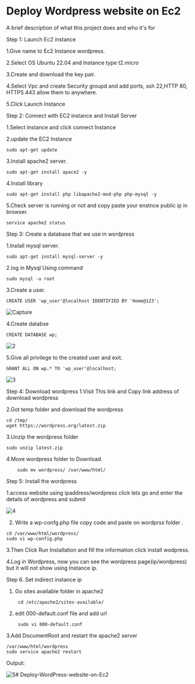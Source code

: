 
# Deploy Wordpress website on Ec2

A brief description of what this project does and who it's for

Step 1: Launch Ec2 instance

  1.Give name to Ec2 Instance wordpress.

2.Select OS Ubuntu 22.04 and Instance type t2.micro

3.Create and download the key pair.

4.Select Vpc and create Security groupd and add ports, ssh 22,HTTP 80, HTTPS 443 allow them to anywhere.

5.Click Launch Instance


Step 2: Connect with EC2 instance and Install Server 

1.Select instance and click connect Instance

2.update the EC2 Instance
    
    sudo apt-get update

3.Install apache2 server.

    sudo apt-get install apace2 -y
4.Install library

    sudo apt-get install php libapache2-mod-php php-mysql -y

5.Check server is running or not and copy paste your enstnce public ip in browser.

    service apache2 status


Step 3: Create a database that we use in wordpress

1.Install mysql server.

    sudo apt-get install mysql-server -y
2.log in Mysql Using command

    sudo mysql -u root

3.Create a user.

    CREATE USER 'wp_user'@localhost IDENTIFIED BY 'Home@123';


![Capture](https://github.com/dharmaraj257/Hosting-a-Word-press-website-on-AWS/assets/100831265/4062ffb2-a77b-47a7-9e79-c4ac183e2af2)

4.Create databse 
    
    CREATE DATABASE wp;

![2](https://github.com/dharmaraj257/Hosting-a-Word-press-website-on-AWS/assets/100831265/bddcb9e5-1ce4-40f8-a920-afcaf28a4702)


5.Give all privilege to the created user and exit.

    GRANT ALL ON wp.* TO 'wp_user'@localhost;

![3](https://github.com/dharmaraj257/Hosting-a-Word-press-website-on-AWS/assets/100831265/8f82fe61-f87c-403c-b5cc-520a501db10c)

Step 4: Download wordpress
1.Visit This link and Copy link address of download wordpress

2.Got temp folder and download the wordpress
``` 
cd /tmp/
wget https://wordpress.org/latest.zip
```
3.Unzip the wordpress folder 

    sudo unzip latest.zip

4.Move wordpress folder to Download.

        sudo mv wordpress/ /var/www/html/

Step 5: Install the wordpress 

1.access website using ipaddress/wordpress click lets go 
and enter the details of wordpress and submit


![4](https://github.com/dharmaraj257/Hosting-a-Word-press-website-on-AWS/assets/100831265/b556df62-ada8-4498-992b-eda156a8bef9)


2. Write a wp-confg.php file copy code and paste on wordprss folder .

```
cd /var/www/html/wordpress/
sudo vi wp-config.php
```

3.Then Click Run Installation and fill the information click install wodpress.

4.Log in Wordpress, now you can see the wordpress page(ip/wordpress) but  it will not show using Instance ip.

Step 6. Set indirect instance ip 

1. Go sites available folder in apache2

        cd /etc/apache2/sites-available/

2. edit 000-default.conf file and add url 
    
        sudo vi 000-default.conf
 3.Add DocumentRoot and restart the apache2 server 

    /var/www/html/wordpress
    sudo service apache2 restart

Output:

![5](https://github.com/dharmaraj257/Hosting-a-Word-press-website-on-AWS/assets/100831265/1def745c-06c8-4a23-9cdd-d31b1e8d58fb)# Deploy-WordPress-website-on-Ec2
